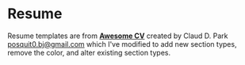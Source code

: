 # Resume

Resume templates are from [**Awesome CV**](https://github.com/posquit0/Awesome-CV) created by Claud D. Park <posquit0.bj@gmail.com> which I've modified to add new section types, remove the color, and alter existing section types.